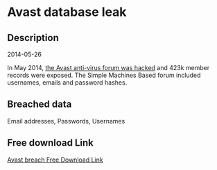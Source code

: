 # Avast database leak

## Description

2014-05-26

In May 2014, <a href="https://www.grahamcluley.com/2014/05/avast-forum-hacked/" target="_blank" rel="noopener">the Avast anti-virus forum was hacked</a> and 423k member records were exposed. The Simple Machines Based forum included usernames, emails and password hashes.

## Breached data

Email addresses, Passwords, Usernames

## Free download Link

[Avast breach Free Download Link](https://tinyurl.com/2b2k277t)